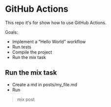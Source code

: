 # GitHub Actions

This repo it's for show how to use GitHub Actions.

Goals:

- Implement a "Hello World" workflow
- Run tests
- Compile the project
- Run the mix task

## Run the mix task

- Create a md in posts/my_file.md
- Run

> mix post
